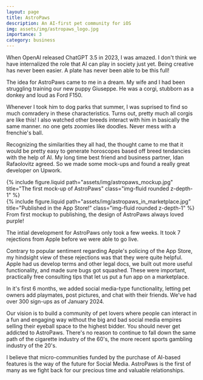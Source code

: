 ```yaml
---
layout: page
title: AstroPaws
description: An AI-first pet community for iOS
img: assets/img/astropaws_logo.jpg
importance: 3
category: business
---
```


When OpenAI released ChatGPT 3.5 in 2023, I was amazed. I don't think we have internalized the role that AI can play in society just yet. Being creative has never been easier. A plate has never been able to be this full!

The idea for AstroPaws came to me in a dream. My wife and I had been struggling training our new puppy Giuseppe. He was a corgi, stubborn as a donkey and loud as Ford F150.

Whenever I took him to dog parks that summer, I was suprised to find so much comradery in these characteristics. Turns out, pretty much all corgis are like this! I also watched other breeds interact with him in basically the same manner. no one gets zoomies like doodles. Never mess with a frenchie's ball.

Recognizing the similarities they all had, the thought came to me that it would be pretty easy to generate horoscopes based off breed tendancies with the help of AI. My long time best friend and business partner, Idan Rafaolovitz agreed. So we made some mock-ups and found a really great developer on Upwork.

<div class="row">
    <div class="col-sm mt-3 mt-md-0">
        {% include figure.liquid path="assets/img/astropaws_mockup.jpg" title="The first mock-up of AstroPaws" class="img-fluid rounded z-depth-1" %}
    </div>
    <div class="col-sm mt-3 mt-md-0">
        {% include figure.liquid path="assets/img/astropaws_in_marketplace.jpg" title="Published in the App Store!" class="img-fluid rounded z-depth-1" %}
    </div>
</div>
<div class="caption">
    From first mockup to publishing, the design of AstroPaws always loved purple!
</div>

The intial development for AstroPaws only took a few weeks. It took 7 rejections from Apple before we were able to go live.

Contrary to popular sentiment regarding Apple's policing of the App Store, my hindsight view of these rejections was that they were quite helpful. Apple had us develop terms and other legal docs, we built out more useful functionality, and made sure bugs got squashed. These were important, practically free consulting tips that let us put a fun app on a marketplace.

In it's first 6 months, we added social media-type functionality, letting pet owners add playmates, post pictures, and chat with their friends. We've had over 300 sign-ups as of January 2024.

Our vision is to build a community of pet lovers where people can interact in a fun and engaging way without the big and bad social media empires selling their eyeball space to the highest bidder. You should never get addicted to AstroPaws. There's no reason to continue to fall down the same path of the cigarette industry of the 60's, the more recent sports gambling industry of the 20's.

I believe that micro-communities funded by the purchase of AI-based features is the way of the future for Social Media. AstroPaws is the first of many as we fight back for our precious time and valuable relationships.

